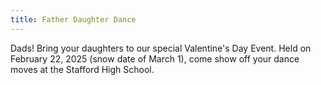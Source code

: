 ```yaml
---
title: Father Daughter Dance
---
```

Dads! Bring your daughters to our special Valentine's Day Event. Held on February 22, 2025 (snow date of March 1), come show off your dance moves at the Stafford High School.
